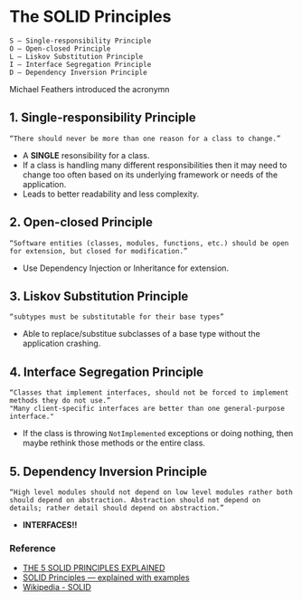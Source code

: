 # The SOLID Principles

    S – Single-responsibility Principle
    O – Open-closed Principle
    L – Liskov Substitution Principle
    I – Interface Segregation Principle
    D – Dependency Inversion Principle

Michael Feathers introduced the acronymn

## 1. Single-responsibility Principle

    “There should never be more than one reason for a class to change.”

* A **SINGLE** resonsibility for a class.
* If a class is handling many different responsibilities then it may need to change too often based on its underlying framework or needs of the application.
* Leads to better readability and less complexity.

## 2. Open-closed Principle

    “Software entities (classes, modules, functions, etc.) should be open for extension, but closed for modification.”

* Use Dependency Injection or Inheritance for extension.

## 3. Liskov Substitution Principle

    “subtypes must be substitutable for their base types”

* Able to replace/substitue subclasses of a base type without the application crashing.

## 4. Interface Segregation Principle

    “Classes that implement interfaces, should not be forced to implement methods they do not use.”
    "Many client-specific interfaces are better than one general-purpose interface."

* If the class is throwing `NotImplemented` exceptions or doing nothing, then maybe rethink those methods or the entire class.

## 5. Dependency Inversion Principle

    “High level modules should not depend on low level modules rather both should depend on abstraction. Abstraction should not depend on details; rather detail should depend on abstraction.”

* **INTERFACES!!**

### Reference

* [THE 5 SOLID PRINCIPLES EXPLAINED](https://apiumhub.com/tech-blog-barcelona/solid-principles/#:~:text=The%20SOLID%20Principles%201%20Single-responsibility%20principle.%20%E2%80%9CThere%20should,3%20Liskov%20substitution%20principle.%20...%20More%20items...%20)
* [SOLID Principles — explained with examples](https://medium.com/mindorks/solid-principles-explained-with-examples-79d1ce114ace)
* [Wikipedia - SOLID](https://en.wikipedia.org/wiki/SOLID)

